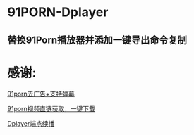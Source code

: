 # 91PORN-Dplayer
## 替换91Porn播放器并添加一键导出命令复制

# 感谢:
[91porn去广告+支持弹幕](https://sleazyfork.org/zh-CN/scripts/427514-91porn%E5%8E%BB%E5%B9%BF%E5%91%8A-%E6%94%AF%E6%8C%81%E5%BC%B9%E5%B9%95)  

[91porn视频直链获取，一键下载](https://sleazyfork.org/zh-CN/scripts/433547-91porn%E8%A7%86%E9%A2%91%E7%9B%B4%E9%93%BE%E8%8E%B7%E5%8F%96-%E4%B8%80%E9%94%AE%E4%B8%8B%E8%BD%BD)  

[Dplayer端点续播](https://www.h2sheji.com/show-24.html)
